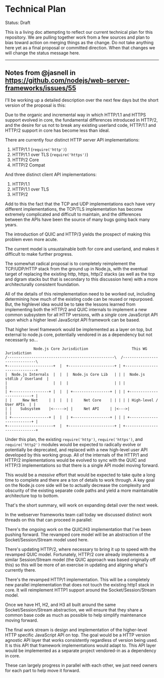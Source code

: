 # Technical Plan

Status: Draft

This is a living doc attempting to reflect our current technical plan for this repository. We are pulling together work from
a few sources and plan to bias toward action on merging things as the change. Do not take anything here yet as a final proposal
or committed direction. When that changes we will change the status message here.

---

## Notes from @jasnell in https://github.com/nodejs/web-server-frameworks/issues/55

I'll be working up a detailed description over the next few days but the short version of the proposal is this:

Due to the organic and incremental way in which HTTP/1.1 and HTTPS support evolved in core, the fundamental differences introduced in HTTP/2, and the desire for us not to break any existing userland code, HTTP/1.1 and HTTP/2 support in core has become less than ideal.

There are currently four distinct HTTP server API implementations:

1. HTTP/1.1 (`require('http')`)
2. HTTP/1.1 over TLS (`require('https')`) 
3. HTTP/2 Core
4. HTTP/2 Compat

And three distinct client API implementations:

1. HTTP/1.1
2. HTTP/1.1 over TLS
3. HTTP/2

Add to this the fact that the TCP and UDP implementations each have very different implementations, the TCP/TLS implementation has become extremely complicated and difficult to maintain, and the differences between the APIs have been the source of many bugs going back many years.

The introduction of QUIC and HTTP/3 yields the prospect of making this problem even more acute.

The current model is unsustainable both for core and userland, and makes it difficult to make further progress.

The somewhat radical proposal is to completely reimplement the TCP/UDP/HTTP stack from the ground up in Node.js, with the eventual target of replacing the existing http, https, http/2 stacks (as well as the tcp and dgram stacks but that is secondary to this discussion here) with a more architecturally consistent foundation.

All of the details of this reimplementation need to be worked out, including determining how much of the existing code can be reused or repurposed. But, the highlevel idea would be to take the lessons learned from implementing both the HTTP/2 and QUIC internals to implement a new common subsystem for all HTTP versions, with a *single* core JavaScript API upon which a higher level JavaScript API framework can be based.

That higher level framework would be implemented as a layer on top, but external to node.js core, potentially vendored in as a dependency but not necessarily so...

```
             Node.js Core Jurisdiction                    This WG Jurisdiction
/-------------------------------------------------\  /------------------------------\
+---------------------+  |  +---------------------+ | +-----------------------------+
|  Node.js Internals  |  |  |  Node.js Core Lib   | | |  Node.js stdlib / Userland  |
|                     |  |  |                     | | |                             |
| +-----------------+ |  |  | +-----------------+ | | | +-------------------------+ |
| |     New Net     | |  |  | |     Net Core    | | | | | High-level / User APIs  | |
| |    Subsystem    |<----->| |     Net API     | |<--->|                         | |
| +-----------------+ |  |  | +-----------------+ | | | +-------------------------+ |
+---------------------+  |  +---------------------+ | +-----------------------------+
```

Under this plan, the existing `require('http')`, `require('https')`, and `require('http2')` modules would be expected to radically evolve or potentially be deprecated, and replaced with a new high-level user API developed by this working group. All of the internals of the HTTP/1 and HTTP/2 implementations would be evolved to sync with the QUIC and HTTP/3 implementations so that there is a single API model moving forward.

This would be a *massive* effort that would be expected to take quite a long time to complete and there are a ton of details to work through. A key goal on the Node.js core side will be to actually decrease the complexity and obscurity of the existing separate code paths and yield a more maintainable architecture top to bottom.

That's the short summary, will work on expanding detail over the next week. 


In the webserver frameworks team call today we discussed distinct work threads on this that can proceed in parallel:

There's the ongoing work on the QUIC/H3 implementation that I've been pushing forward. The revamped core model will be an abstraction of the Socket/Session/Stream model used here.

There's updating HTTP/2, where necessary to bring it up to speed with the revamped QUIC model. Fortunately, HTTP/2 core already implements a similar Session/Stream model (the QUIC approach was based originally off this) so this will be more of an exercise in updating and aligning what's currently there.

There's the revamped HTTP/1 implementation. This will be a completely new parallel implementation that does not touch the existing http1 stack in core. It will reimplement HTTP1 support around the Socket/Session/Stream model.

Once we have H1, H2, and H3 all built around the same Socket/Session/Stream abstraction, we will ensure that they share a common base code as much as possible to help simplify maintenance moving forward.

The final work stream is design and implementation of the higher-level HTTP specific JavaScript API on top. The goal would be a HTTP version agnostic API layer that works consistently regardless of version being used. It is this API that framework implementations would adapt to. This API layer would be implemented as a separate project vendored-in as a dependency in core.

These can largely progress in parallel with each other, we just need owners for each part to help move it forward.
